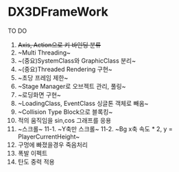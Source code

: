 ﻿# DX3DFrameWork

TO DO
1. ~~Axis, Action으로 키 바인딩 분류~~
2. ~Multi Threading~
3. ~(중요)SystemClass와 GraphicClass 분리~
4. ~(중요)Threaded Rendering 구현~
5. ~초당 프레임 제한~
6. ~Stage Manager로 오브젝트 관리, 풀링~
7. ~로딩화면 구현~
8. ~LoadingClass, EventClass 싱글톤 객체로 빼옴~
9. ~Collision Type Block으로 블록킹~
10. 적의 움직임을 sin,cos 그래프를 응용
11. ~스크롤~
11-1. ~Y축만 스크롤~
11-2. ~Bg x축 속도 * 2, y = PlayerCurrentHeight~
12. 구멍에 빠졌을경우 죽음처리
13. 폭발 이펙트
14. 탄도 중력 적용